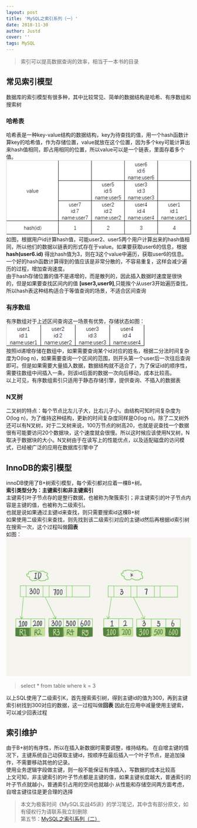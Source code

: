 ```yaml
---
layout: post
title: 'MySQL之索引系列（一）'
date: 2018-11-30
author: Justd
cover: ''
tags: MySQL   
---
```


>索引可以提高数据查询的效率，相当于一本书的目录    

## 常见索引模型   
数据库的索引模型有很多种，其中比较常见、简单的数据结构是哈希、有序数组和搜索树   
### 哈希表   
哈希表是一种key-value结构的数据结构，key为待查找的值，用一个hash函数计算key的哈希值，作为存储位置，value就放在这个位置，因为多个key可能计算出来hash值相同，即占用相同的位置，所以value可以是一个链表，里面存着多个值。    
![](/assets/img/2018-12/k-v.png)      
如图，根据用户id计算hash值，可能user2、user5两个用户计算出来的hash值相同，所以他们的数据以链表的形式存在于value。如果要获取user6的信息，根据 **hash(user6.id)** 得出hash值为3，则在3这个value中遍历，获取user6的信息。    一个好的hash函数计算得到的值应该是非常分散的，不容易重复，这样会减少遍历的过程，增加查询速度。    
由于hash存储位置的值不是递增的，而是散列的，因此插入数据时速度是很快的，但是如果要查找区间内的值 **[user3,user9]**,只能挨个从user3开始遍历查找，所以hash表这种结构适合于等值查询的场景，不适合区间查询        
### 有序数组    
有序数组对于上述区间查询这一场景有优势，存储状态如图：![](/assets/img/2018-12/list.png)    
按照id递增存储在数组中，如果需要查询某个id对应的姓名，根据二分法时间复杂度为O(log n)，如果需要查询一个区间的范围，则开头第一个user后一次往后查询即可。但是如果需要大量插入数据，数据结构就不适合了，为了保证id的顺序性，需要往数组中间插入一条，则该id后面的数据一次向后移动，成本比较高。    
以上可见，有序数组索引只适用于静态存储引擎，提供查询、不插入的数据表    
### N叉树  
二叉树的特点：每个节点比左儿子大，比右儿子小。由结构可知时间复杂度为O(log n)，为了维持这种结构，更新的时间复杂度同样是O(log n)。除了二叉树外还可以有N叉树，对于二叉树来说，100万节点的树高20，也就是说查找一个数据很有可能要访问20个数据块，这个速度就会很慢。所以这时候应该使用N叉树，N取决于数据块的大小。N叉树由于在读写上的性能优点，以及适配磁盘的访问模式，已经被广泛的应用在数据库引擎中了    

## InnoDB的索引模型    
innoDB使用了B+树索引模型，每个索引都对应着一棵B+树。    
**索引类型分为：主键索引和非主键索引**    
主键索引叶子节点存的是整行数据，也被称为聚簇索引；非主键索引的叶子节点内容是主键的值，也被称为二级索引。    
也就是说如果通过主键id来查找，则只需要搜索id这棵B+树  
如果使用二级索引来查找，则先找到该二级索引对应的主键id然后再根据id索引树在搜索一次，这个过程叫做**回表**   
如图：![](/assets/img/2018-12/tree.png)
>select * from table where k = 3    

以上SQL使用了二级索引K，首先搜索索引树，得到主键id的值为300，再到主键索引树找到300对应的数据，这一过程叫做**回表**
因此在应用中减量使用主键索，可以减少回表过程  


## 索引维护    
由于B+树的有序性，所以在插入新数据时需要调整，维持结构。
在自增主键的情况下，主键系统自己动获取主键id，按顺序在最后插入一个叶子节点，是追加操作，不需要移动其他的记录。    
使用业务逻辑字段做主键，则一般不能保证有序插入，写数据的成本比较高    
上文可知，非主键索引的叶子节点都是主键的值，如果主键长度越大，普通索引的叶子节点就越小，普通索引占用的空间也就越小
从性能和存储空间两方面考虑，自增主键往往是更合理的选择


>本文为极客时间《MySQL实战45讲》的学习笔记，其中含有部分原文，如有侵权行为请联系我立刻删除    
第五节：[MySQL之索引系列（二）](https://yuge.ml/2018/12/05/MySQL-index-5.html)
